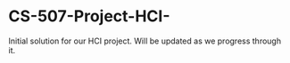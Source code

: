 # CS-507-Project-HCI-
Initial solution for our HCI project. Will be updated as we progress through it. 
